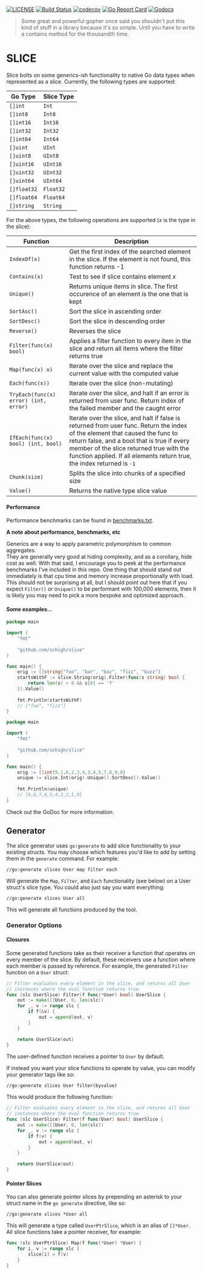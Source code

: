 [![LICENSE](https://img.shields.io/badge/license-MIT-orange.svg)](LICENSE)
[![Build Status](https://travis-ci.com/schigh/slice.svg?branch=master)](https://travis-ci.com/schigh/slice)
[![codecov](https://codecov.io/gh/schigh/slice/branch/master/graph/badge.svg)](https://codecov.io/gh/schigh/slice)
[![Go Report Card](https://goreportcard.com/badge/github.com/schigh/slice)](https://goreportcard.com/report/github.com/schigh/slice)
[![Godocs](https://img.shields.io/badge/go.dev-docs-blue.svg?logo=go)](https://pkg.go.dev/github.com/schigh/slice)

> Some great and powerful gopher once said you shouldn't put this kind of stuff in a library because it's so simple.  Until you have to write a contains method for the thousandth time.

# SLICE

Slice bolts on some generics-ish functionality to native Go data types when represented as a slice.
Currently, the following types are supported:

|     Go Type   |   Slice Type   |
| ------------- | -------------- |
| `[]int`       | `Int`          |
| `[]int8`      | `Int8`         |
| `[]int16`     | `Int16`        |
| `[]int32`     | `Int32`        |
| `[]int64`     | `Int64`        |
| `[]uint`      | `UInt`         |
| `[]uint8`     | `UInt8`        |
| `[]uint16`    | `UInt16`       |
| `[]uint32`    | `UInt32`       |
| `[]uint64`    | `UInt64`       |
| `[]float32`   | `Float32`      |
| `[]float64`   | `Float64`      |
| `[]string`    | `String`       |

For the above types, the following operations are supported (_x_ is the type in the slice):

| Function               | Description                                                  |
| ---------------------- | ------------------------------------------------------------ |
| `IndexOf(x)`           | Get the first index of the searched element in the slice.  If the element is not found, this function returns -1 |
| `Contains(x)`          | Test to see if slice contains element _x_                    |
| `Unique()`               | Returns unique items in slice.  The first occurence of an element is the one that is kept |
| `SortAsc()`              | Sort the slice in ascending order                            |
| `SortDesc()`             | Sort the slice in descending order                           |
| `Reverse()`              | Reverses the slice                                           |
| `Filter(func(x) bool)` | Applies a filter function to every item in the slice and return all items where the filter returns true |
| `Map(func(x) x)`	| Iterate over the slice and replace the current value with the computed value |
| `Each(func(x))`  | Iterate over the slice (non-mutating) |
| `TryEach(func(x) error) (int, error)` | Iterate over the slice, and halt if an error is returned from user func.  Return index of the failed member and the caught error |
| `IfEach(func(x) bool) (int, bool)` | Iterate over the slice, and halt if false is returned from user func.  Return the index of the element that caused the func to return false, and a bool that is true if every member of the slice returned true with the function applied.  If all elements return true, the index returned is `-1` |
| `Chunk(size)` | Splits the slice into chunks of a specified size |
| `Value()` | Returns the native type slice value |

#### Performance

Performance benchmarks can be found in [benchmarks.txt](./_data/benchmark.txt).

**A note about performance, benchmarks, etc**

Generics are a way to apply parametric polymorphism to common aggregates.  
They are generally very good at hiding complexity, and as a corollary, hide 
cost as well.  With that said, I encourage you to peek at the performance 
benchmarks I've included in this repo.  One thing that should stand out 
immediately is that cpu time and memory increase proportionally with load.  
This should not be surprising at all, but I should point out here that if you 
expect `Filter()` or `Unique()` to be performant with 100,000 elements, then it is 
likely you may need to pick a more bespoke and optimized approach.



#### Some examples...
```go
package main

import (
	"fmt"
	
	"github.com/schigh/slice"
)

func main() {
	orig := []string{"foo", "bar", "baz", "fizz", "buzz"}
	startsWithF := slice.String(orig).Filter(func(s string) bool {
		return len(s) > 0 && s[0] == 'f'
	}).Value()
	
	fmt.Println(startsWithF)
	// ["foo", "fizz"]
}
```
```go
package main

import (
	"fmt"
	
	"github.com/schigh/slice"
)

func main() {
	orig := []int{9,1,6,2,3,4,3,4,5,7,8,9,0}
	unique := slice.Int(orig).Unique().SortDesc().Value()
	
	fmt.Println(unique)
	// [9,8,7,6,5,4,3,2,1,0]
}
```

Check out the GoDoc for more information.

##  Generator

The slice generator uses `go:generate` to add slice functionality to your existing structs. You may choose which features you'd like to add by setting them in the `generate` command.  For example:

```
//go:generate slices User map filter each
```

Will generate the `Map`, `Filter`, and `Each` functionality (see below) on a User struct's slice type.  You could also just say you want everything:

```
//go:generate slices User all
```

This will generate all functions produced by the tool.

### Generator Options

#### Closures
Some generated functions take as their receiver a function that operates on every member of the slice.  By default, these receivers use a function where each member is passed by reference.  For example, the generated `Filter` function on a `User` struct:

```go
// Filter evaluates every element in the slice, and returns all User 
// instances where the eval function returns true
func (slc UserSlice) Filter(f func(*User) bool) UserSlice {
	out := make([]User, 0, len(slc))
	for _, v := range slc {
		if f(&v) {
			out = append(out, v)
		}
	}

	return UserSlice(out)
}
```

The user-defined function receives a pointer to `User` by default.

If instead you want your slice functions to operate by value, you can modify your generator tags like so:

```
//go:generate slices User filter(byvalue)
```

This would produce the following function:

```go
// Filter evaluates every element in the slice, and returns all User 
// instances where the eval function returns true
func (slc UserSlice) Filter(f func(User) bool) UserSlice {
	out := make([]User, 0, len(slc))
	for _, v := range slc {
		if f(v) {
			out = append(out, v)
		}
	}

	return UserSlice(out)
}
```

#### Pointer Slices
You can also generate pointer slices by prepending an asterisk to your struct name in the `go generate` directive, like so:

```
//go:generate slices *User all
```

This will generate a type called `UserPtrSlice`, which is an alias of `[]*User`.  All slice functions take a pointer receiver, for example:

```go
func (slc UserPtrSlice) Map(f func(*User) *User) {
	for i, v := range slc {
		slice[i] = f(v)
	}
}
```

